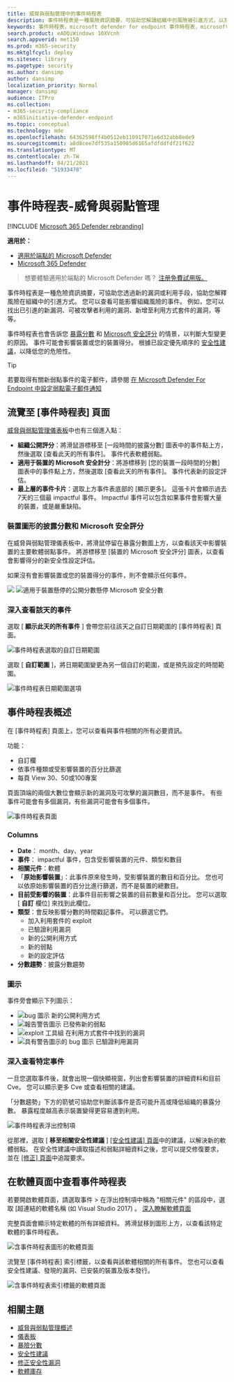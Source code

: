 ```yaml
---
title: 威脅與弱點管理中的事件時程表
description: 事件時程表是一種風險資訊摘要，可協助您解讀組織中的風險被引進方式，以及哪些緩解措施減少。
keywords: 事件時程表，microsoft defender for endpoint 事件時程表，microsoft defender for endpoint tvm 事件時程表，威脅與弱點管理，microsoft defender for endpoint
search.product: eADQiWindows 10XVcnh
search.appverid: met150
ms.prod: m365-security
ms.mktglfcycl: deploy
ms.sitesec: library
ms.pagetype: security
ms.author: dansimp
author: dansimp
localization_priority: Normal
manager: dansimp
audience: ITPro
ms.collection:
- m365-security-compliance
- m365initiative-defender-endpoint
ms.topic: conceptual
ms.technology: mde
ms.openlocfilehash: 64362598ff4b0512eb110917071e6d32abb8ede9
ms.sourcegitcommit: a8d8cee7df535a150985d6165afdfddfdf21f622
ms.translationtype: MT
ms.contentlocale: zh-TW
ms.lasthandoff: 04/21/2021
ms.locfileid: "51933478"
---
```

# <a name="event-timeline---threat-and-vulnerability-management"></a>事件時程表-威脅與弱點管理

[!INCLUDE [Microsoft 365 Defender rebranding](../../includes/microsoft-defender.md)]


**適用於：**
- [適用於端點的 Microsoft Defender](https://go.microsoft.com/fwlink/?linkid=2154037)
- [Microsoft 365 Defender](https://go.microsoft.com/fwlink/?linkid=2118804)

>想要體驗適用於端點的 Microsoft Defender 嗎？ [注册免費試用版。](https://www.microsoft.com/microsoft-365/windows/microsoft-defender-atp?ocid=docs-wdatp-portaloverview-abovefoldlink)

事件時程表是一種危險資訊摘要，可協助您透過新的漏洞或利用手段，協助您解釋風險在組織中的引進方式。 您可以查看可能影響組織風險的事件。 例如，您可以找出已引進的新漏洞、可被攻擊者利用的漏洞、新增至利用方式套件的漏洞，等等。

事件時程表也會告訴您 [暴露分數](tvm-exposure-score.md) 和 [Microsoft 安全評分](tvm-microsoft-secure-score-devices.md) 的情景，以判斷大型變更的原因。 事件可能會影響裝置或您的裝置得分。 根據已設定優先順序的 [安全性建議](tvm-security-recommendation.md)，以降低您的危險性。

>[!TIP]
>若要取得有關新弱點事件的電子郵件，請參閱 [在 Microsoft Defender For Endpoint 中設定弱點電子郵件通知](configure-vulnerability-email-notifications.md)

## <a name="navigate-to-the-event-timeline-page"></a>流覽至 [事件時程表] 頁面

[威脅與弱點管理儀表板](tvm-dashboard-insights.md)中也有三個進入點：

- **組織公開評分**：將滑鼠游標移至 [一段時間的披露分數] 圖表中的事件點上方，然後選取 [查看此天的所有事件]。 事件代表軟體弱點。
- **適用于裝置的 Microsoft 安全計分**：將游標移到 [您的裝置一段時間的分數] 圖表中的事件點上方，然後選取 [查看此天的所有事件]。 事件代表新的設定評估。
- **最上層的事件卡片**：選取上方事件表底部的 [顯示更多]。 這張卡片會顯示過去7天的三個最 impactful 事件。 Impactful 事件可以包含如果事件會影響大量的裝置，或是嚴重缺陷。

### <a name="exposure-score-and-microsoft-secure-score-for-devices-graphs"></a>裝置圖形的披露分數和 Microsoft 安全評分

在威脅與弱點管理儀表板中，將滑鼠停留在暴露分數圖上方，以查看該天中影響裝置的主要軟體弱點事件。 將游標移至 [裝置的 Microsoft 安全評分] 圖表，以查看會影響得分的新安全性設定評估。

如果沒有會影響裝置或您的裝置得分的事件，則不會顯示任何事件。

![](images/tvm-event-timeline-exposure-score350.png) 
 ![ 適用于裝置懸停的公開分數懸停 Microsoft 安全分數](images/tvm-event-timeline-device-hover360.png)

### <a name="drill-down-to-events-from-that-day"></a>深入查看該天的事件

選取 [ **顯示此天的所有事件** ] 會帶您前往該天之自訂日期範圍的 [事件時程表] 頁面。

![事件時程表選取的自訂日期範圍](images/tvm-event-timeline-drilldown.png)

選取 [ **自訂範圍** ]，將日期範圍變更為另一個自訂的範圍，或是預先設定的時間範圍。

![事件時程表日期範圍選項](images/tvm-event-timeline-dates.png)

## <a name="event-timeline-overview"></a>事件時程表概述

在 [事件時程表] 頁面上，您可以查看與事件相關的所有必要資訊。 

功能：

- 自訂欄
- 依事件種類或受影響裝置的百分比篩選
- 每頁 View 30、50或100專案

頁面頂端的兩個大數位會顯示新的漏洞及可攻擊的漏洞數目，而不是事件。 有些事件可能會有多個漏洞，有些漏洞可能會有多個事件。

![事件時程表頁面](images/tvm-event-timeline-overview-mixed-type.png)

### <a name="columns"></a>Columns

- **Date**： month、day、year
- **事件**： impactful 事件，包含受影響裝置的元件、類型和數目
- **相關元件**：軟體
- 「**原始影響裝置**」：此事件原來發生時，受影響裝置的數目和百分比。 您也可以依原始影響裝置的百分比進行篩選，而不是裝置的總數目。
- **目前受影響的裝置**：此事件目前影響之裝置的目前數量和百分比。 您可以選取 [ **自訂** 欄位] 來找到此欄位。
- **類型**：會反映影響分數的時間戳記事件。 可以篩選它們。
    - 加入利用套件的 exploit
    - 已驗證利用漏洞
    - 新的公開利用方式
    - 新的弱點
    - 新的設定評估
- **分數趨勢**：披露分數趨勢

### <a name="icons"></a>圖示

事件旁會顯示下列圖示：

- ![bug 圖示](images/tvm-black-bug-icon.png) 新的公開利用方式
- ![報告警告圖示](images/report-warning-icon.png) 已發佈新的弱點
- ![exploit 工具組](images/bug-lightning-icon2.png) 在利用方式套件中找到的漏洞
- ![具有警告圖示的 bug 圖示](images/bug-caution-icon2.png) 已驗證利用漏洞

### <a name="drill-down-to-a-specific-event"></a>深入查看特定事件

一旦您選取事件後，就會出現一個快顯視窗，列出會影響裝置的詳細資料和目前 Cve。 您可以顯示更多 Cve 或查看相關的建議。

「分數趨勢」下方的箭號可協助您判斷該事件是否可能升高或降低組織的暴露分數。 暴露程度越高表示裝置變得更容易遭到利用。

![事件時程表浮出控制項](images/tvm-event-timeline-flyout500.png)

從那裡，選取 [ **移至相關安全性建議** ] [ [安全性建議] 頁面](tvm-security-recommendation.md)中的建議，以解決新的軟體弱點。 在安全性建議中讀取描述和弱點詳細資料之後，您可以提交修復要求，並在 [ [修正] 頁面](tvm-remediation.md)中追蹤要求。  

## <a name="view-event-timelines-in-software-pages"></a>在軟體頁面中查看事件時程表

若要開啟軟體頁面，請選取事件 > 在浮出控制項中稱為 "相關元件" 的區段中，選取 [超連結的軟體名稱 (如 Visual Studio 2017) 。 [深入瞭解軟體頁面](tvm-software-inventory.md#software-pages)

完整頁面會顯示特定軟體的所有詳細資料。 將滑鼠移到圖形上方，以查看該特定軟體的事件時程表。

![含事件時程表圖形的軟體頁面](images/tvm-event-timeline-software2.png)

流覽至 [事件時程表] 索引標籤，以查看與該軟體相關的所有事件。 您也可以查看安全性建議、發現的漏洞、已安裝的裝置及版本發行。

![含事件時程表索引標籤的軟體頁面](images/tvm-event-timeline-software-pages.png)

## <a name="related-topics"></a>相關主題

- [威脅與弱點管理概述](next-gen-threat-and-vuln-mgt.md)
- [儀表板](tvm-dashboard-insights.md)
- [暴險分數](tvm-exposure-score.md)
- [安全性建議](tvm-security-recommendation.md)
- [修正安全性漏洞](tvm-remediation.md)
- [軟體庫存](tvm-software-inventory.md)

